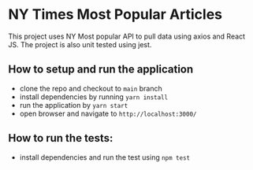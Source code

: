 # NY Times Most Popular Articles

This project uses NY Most popular API to pull data using axios and React JS.
The project is also unit tested using jest. 

## How to setup and run the application
- clone the repo and checkout to  `main` branch
- install dependencies by running `yarn install`
- run the application by  `yarn start`
- open browser and navigate to `http://localhost:3000/`

## How to run the tests:
- install dependencies and run the test using `npm test`
